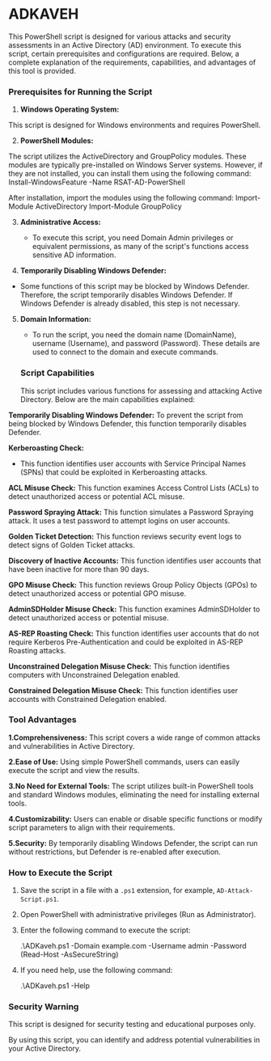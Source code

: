 # ADKAVEH
This PowerShell script is designed for various attacks and security 
assessments in an Active Directory (AD) environment. To execute this 
script, certain prerequisites and configurations are required. Below, a 
complete explanation of the requirements, capabilities, and advantages 
of this tool is provided.

 ### Prerequisites for Running the Script

1. **Windows Operating System:**

This script is designed for Windows environments and requires PowerShell.

2. **PowerShell Modules:**

The script utilizes the ActiveDirectory and GroupPolicy
modules. These modules are typically pre-installed on Windows Server 
systems. However, if they are not installed, you can install them using 
the following command:
                       Install-WindowsFeature -Name RSAT-AD-PowerShell

After installation, import the modules using the following command:
                       Import-Module ActiveDirectory
                       Import-Module GroupPolicy

3. **Administrative Access:**
   - To execute this script, you need Domain Admin privileges or equivalent 
permissions, as many of the script's functions access sensitive AD 
information.

4. **Temporarily Disabling Windows Defender:**
  - Some functions of this script may be blocked by Windows Defender. Therefore,
    the script temporarily disables Windows Defender. If Windows Defender 
    is already disabled, this step is not necessary.

5. **Domain Information:**
   - To run the script, you need the domain name (DomainName), username 
     (Username), and password (Password). These details are used to connect 
      to the domain and execute commands.

   ### Script Capabilities
   This script includes various functions for assessing and attacking Active Directory. Below are the main capabilities        explained:

 **Temporarily Disabling Windows Defender:**
   To prevent the script from being blocked by Windows Defender, this function temporarily disables Defender.

**Kerberoasting Check:**
   - This function identifies user accounts with Service Principal Names (SPNs) that could be exploited in Kerberoasting attacks.
 
**ACL Misuse Check:**
This function examines Access Control Lists (ACLs) to detect unauthorized access or potential ACL misuse.

**Password Spraying Attack:**
This function simulates a Password Spraying attack. It uses a test password to attempt logins on user accounts.

**Golden Ticket Detection:**
This function reviews security event logs to detect signs of Golden Ticket attacks.

**Discovery of Inactive Accounts:**
This function identifies user accounts that have been inactive for more than 90 days.

**GPO Misuse Check:**
This function reviews Group Policy Objects (GPOs) to detect unauthorized access or potential GPO misuse.

**AdminSDHolder Misuse Check:**
This function examines AdminSDHolder to detect unauthorized access or potential misuse.

**AS-REP Roasting Check:**
This function identifies user accounts that do not require Kerberos 
Pre-Authentication and could be exploited in AS-REP Roasting attacks.

**Unconstrained Delegation Misuse Check:**
This function identifies computers with Unconstrained Delegation enabled.

**Constrained Delegation Misuse Check:**
This function identifies user accounts with Constrained Delegation enabled.

### Tool Advantages

**1.Comprehensiveness:**
This script covers a wide range of common attacks and vulnerabilities in Active Directory.

**2.Ease of Use:**
Using simple PowerShell commands, users can easily execute the script and view the results.

**3.No Need for External Tools:**
The script utilizes built-in PowerShell tools and standard Windows modules, eliminating the need for installing external tools.

**4.Customizability:**
Users can enable or disable specific functions or modify script parameters to align with their requirements.

**5.Security:**
By temporarily disabling Windows Defender, the script can run without restrictions, but Defender is re-enabled after execution.

### How to Execute the Script

1. Save the script in a file with a `.ps1` extension, for example, `AD-Attack-Script.ps1`.

2. Open PowerShell with administrative privileges (Run as Administrator).

3. Enter the following command to execute the script:

   .\ADKaveh.ps1 -Domain example.com -Username admin -Password (Read-Host -AsSecureString)
   
4. If you need help, use the following command:

    .\ADKaveh.ps1 -Help

   
### Security Warning

This script is designed for security testing and educational purposes only.

By using this script, you can identify and address potential vulnerabilities in your Active Directory.


